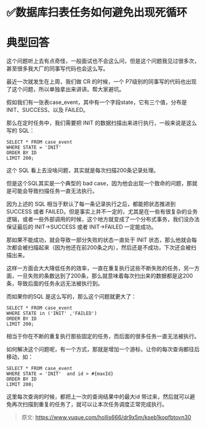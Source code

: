 # ✅数据库扫表任务如何避免出现死循环


# 典型回答

这个问题听上去有点奇怪，一般面试也不会这么问，但是这个问题我见过很多次，甚至很多我大厂的同事写代码也会这么写。

最近一次就发生在上周，我们做 CR 的时候，一个 P7级别的同事写的代码也出现了这个问题，所以单独拿出来讲讲。帮大家避坑。

假如我们有一张表case_event，其中有一个字段state，它有三个值，分布是INIT、SUCCESS、以及 FAILED。

那么在定时任务中，我们需要把 INIT 的数据扫描出来进行执行，一般来说是这么写的 SQL：

```
SELECT * FROM case_event
WHERE STATE = 'INIT' 
ORDER BY ID 
LIMIT 200;
```

这个 SQL 看上去没啥问题，其实就是每次扫描200条记录处理。

但是这个SQL其实是一个典型的 bad case，因为他会出现一个致命的问题，那就是可能会导致扫描任务一直无法执行。

因为上述的 SQL 相当于默认了每一条记录执行之后，都能把状态推进到 SUCCESS 或者 FAILED。但是事实上并不一定的，尤其是在一些有很复杂的业务逻辑，或者一些外部调用的时候，这个地方就变成了一个分布式事务，我们没办法保证最后的 INIT->SUCCESS 或者 INIT->FAILED 一定能成功。

那如果不能成功，就会导致一部分失败的状态一直处于 INIT 状态，那么他就会每次都会被扫描起来（因为他还在前200条之内），然后还是不成功，下次还会被扫描出来。

这样一方面会大大降低任务的效率，一直在重复执行这些不断失败的任务，另一方面，一旦失败的条数达到了200条，那么就意味着每次扫出来的数据都是这200条，导致后面的任务永远无法被执行到。

而如果你的SQL 是这么写的，那么这个问题就更大了：

```
SELECT * FROM case_event
WHERE STATE in ('INIT' ,'FAILED')
ORDER BY ID 
LIMIT 200;
```

相当于你在不断的重复执行那些固定的任务，而后面的很多任务一直无法被执行。

如何解决这个问题呢，有一个方式，那就是增加一个游标，让你的每次查询都往后移动，如：

```
SELECT * FROM case_event
WHERE STATE = 'INIT'  and id > #{maxId}
ORDER BY ID 
LIMIT 200;
```

这里每次查询的时候，都把上一次的查询结果中的最大id 带过来，然后就可以避免再次扫描到重复的任务了，就可以让本次任务调度正常完成执行。


> 原文: <https://www.yuque.com/hollis666/dr9x5m/kseb1kopfbtovn30>